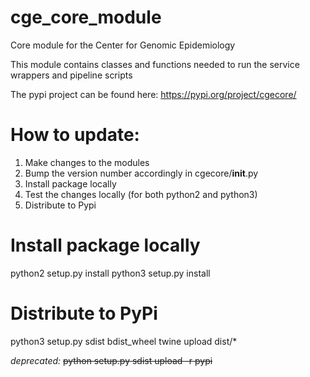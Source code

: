 # cge_core_module

Core module for the Center for Genomic Epidemiology

This module contains classes and functions needed to run the service wrappers and pipeline scripts

The pypi project can be found here:
https://pypi.org/project/cgecore/

# How to update:
1. Make changes to the modules
2. Bump the version number accordingly in cgecore/__init__.py
3. Install package locally
4. Test the changes locally (for both python2 and python3)
5. Distribute to Pypi

# Install package locally
python2 setup.py install
python3 setup.py install

# Distribute to PyPi
python3 setup.py sdist bdist_wheel
twine upload dist/*

*deprecated:*
~~python setup.py sdist upload -r pypi~~
